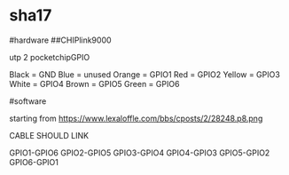 # sha17



#hardware
##CHIPlink9000

utp 2 pocketchipGPIO


Black = GND
Blue = unused
Orange = GPIO1
Red = GPIO2
Yellow = GPIO3
White = GPIO4
Brown = GPIO5
Green = GPIO6

#software

starting from
https://www.lexaloffle.com/bbs/cposts/2/28248.p8.png



CABLE SHOULD LINK 

GPIO1-GPIO6
GPIO2-GPIO5
GPIO3-GPIO4
GPIO4-GPIO3
GPIO5-GPIO2
GPIO6-GPIO1